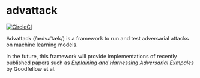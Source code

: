 # advattack

[![CircleCI](https://circleci.com/gh/le1nux/advattack.svg?style=svg)](https://circleci.com/gh/le1nux/advattack)

Advattack (/ædvəˈtæk/) is a  framework to run and test adversarial attacks on machine learning models.

In the future, this framework will provide implementations of recently published papers such as *Explaining and Harnessing Adversarial Exmpales* by Goodfellow et al. 
